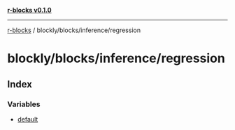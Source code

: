 [**r-blocks v0.1.0**](../../../../README.md)

***

[r-blocks](../../../../modules.md) / blockly/blocks/inference/regression

# blockly/blocks/inference/regression

## Index

### Variables

- [default](variables/default.md)
